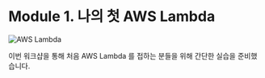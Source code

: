 # Module 1. 나의 첫 AWS Lambda

![AWS Lambda](https://github.com/aws-samples/aws-games-sa-kr/blob/main/contributor/anhyobin/optimize-serverless-application-on-aws/module1/img/lambda-icon.png)

이번 워크샵을 통해 처음 AWS Lambda 를 접하는 분들을 위해 간단한 실습을 준비했습니다.
